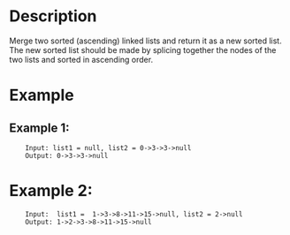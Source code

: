 # Description
Merge two sorted (ascending) linked lists and return it as a new sorted list. The new sorted list should be made by splicing together the nodes of the two lists and sorted in ascending order.

# Example
## Example 1:
```
    Input: list1 = null, list2 = 0->3->3->null
	Output: 0->3->3->null
```

# Example 2:
```
    Input:  list1 =  1->3->8->11->15->null, list2 = 2->null
	Output: 1->2->3->8->11->15->null
```